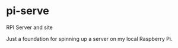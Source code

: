 # pi-serve
RPI Server and site

Just a foundation for spinning up a server on my local Raspberry Pi.